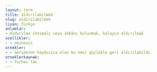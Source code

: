 ```yaml
---
layout: term
title: aldırılabilmek
slug: aldirilabilmek
lisan: Türkçe
anlamlar:
- Aldırılma ihtimali veya imkânı bulunmak, kolayca aldırılmak
ozellikler:
- - nesnesiz
ornekler:
- - Gerçekten hayâsızca olan bu emir güçlükle geri aldırılabildi.
orneklerkaynak:
- - Turhan Tan
---
```

